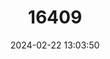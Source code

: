 ---
title: "16409"
category: "Paryphanta traversi"
draft: false
date: 2024-02-22 13:03:50
languages:
  English: ["Travers' Land Snail"]
---